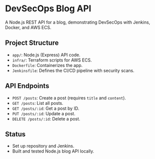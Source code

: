 # DevSecOps Blog API
A Node.js REST API for a blog, demonstrating DevSecOps with Jenkins, Docker, and AWS ECS.

## Project Structure
- `app/`: Node.js (Express) API code.
- `infra/`: Terraform scripts for AWS ECS.
- `Dockerfile`: Containerizes the app.
- `Jenkinsfile`: Defines the CI/CD pipeline with security scans.

## API Endpoints
- `POST /posts`: Create a post (requires `title` and `content`).
- `GET /posts`: List all posts.
- `GET /posts/:id`: Get a post by ID.
- `PUT /posts/:id`: Update a post.
- `DELETE /posts/:id`: Delete a post.

## Status
- Set up repository and Jenkins.
- Built and tested Node.js blog API locally.
